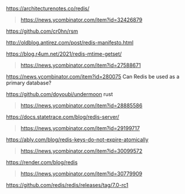 https://architecturenotes.co/redis/
> https://news.ycombinator.com/item?id=32426879

https://github.com/cr0hn/rsm

http://oldblog.antirez.com/post/redis-manifesto.html

https://blog.r4um.net/2021/redis-mtime-getset/
> https://news.ycombinator.com/item?id=27588671

https://news.ycombinator.com/item?id=280075	Can Redis be used as a primary database?

https://github.com/doyoubi/undermoon rust
> https://news.ycombinator.com/item?id=28885586

https://docs.statetrace.com/blog/redis-server/
> https://news.ycombinator.com/item?id=29199717

https://ably.com/blog/redis-keys-do-not-expire-atomically
> https://news.ycombinator.com/item?id=30099572

https://render.com/blog/redis
> https://news.ycombinator.com/item?id=30779909

https://github.com/redis/redis/releases/tag/7.0-rc1
